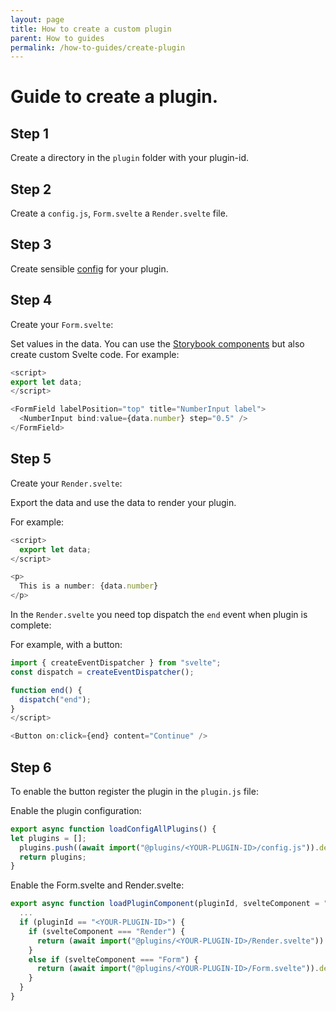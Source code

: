```yaml
---
layout: page
title: How to create a custom plugin
parent: How to guides
permalink: /how-to-guides/create-plugin
---
```


# Guide to create a plugin.

## Step 1
Create a directory in the ``plugin`` folder with your plugin-id.

## Step 2
Create a ``config.js``, ``Form.svelte`` a ``Render.svelte`` file.

## Step 3
Create sensible [config](/naabu/references/plugin/) for your plugin.

## Step 4
Create your ``Form.svelte``:

Set values in the data. You can use the [Storybook components](/naabu/references/storybook/index.html?path=/story/form-stories--form-example-1) but also create custom Svelte code.
For example:

```js
<script>
export let data;
</script>

<FormField labelPosition="top" title="NumberInput label">
  <NumberInput bind:value={data.number} step="0.5" />
</FormField>
```

## Step 5
Create your ``Render.svelte``:

Export the data and use the data to render your plugin.

For example:
```js
<script>
  export let data;
</script>

<p>
  This is a number: {data.number}
</p>
```

In the ``Render.svelte`` you need top dispatch the ``end`` event when plugin is complete:

For example, with a button:
```js
import { createEventDispatcher } from "svelte";
const dispatch = createEventDispatcher();

function end() {
  dispatch("end");
}
</script>

<Button on:click={end} content="Continue" />
```


## Step 6

To enable the button register the plugin in the ``plugin.js`` file:

Enable the plugin configuration:
```js
export async function loadConfigAllPlugins() {
let plugins = [];
  plugins.push((await import("@plugins/<YOUR-PLUGIN-ID>/config.js")).default);
  return plugins;
}
```

Enable the Form.svelte and Render.svelte:
```js
export async function loadPluginComponent(pluginId, svelteComponent = "Render") {
  ...
  if (pluginId == "<YOUR-PLUGIN-ID>") {
    if (svelteComponent === "Render") {
      return (await import("@plugins/<YOUR-PLUGIN-ID>/Render.svelte")).default;
    }
    else if (svelteComponent === "Form") {
      return (await import("@plugins/<YOUR-PLUGIN-ID>/Form.svelte")).default;
    }
  }
}
```
